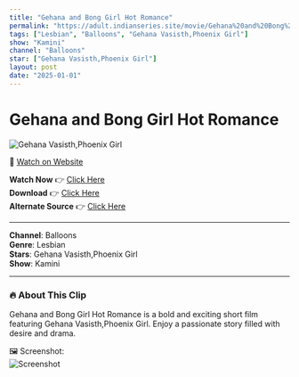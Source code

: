 ```yaml
---
title: "Gehana and Bong Girl Hot Romance"
permalink: "https://adult.indianseries.site/movie/Gehana%20and%20Bong%20Girl%20Hot%20Romance"
tags: ["Lesbian", "Balloons", "Gehana Vasisth,Phoenix Girl"]
show: "Kamini"
channel: "Balloons"
star: ["Gehana Vasisth,Phoenix Girl"]
layout: post
date: "2025-01-01"
---
```


# Gehana and Bong Girl Hot Romance

![Gehana Vasisth,Phoenix Girl](https://shorts.desisins.com/wp-content/uploads/2024/01/Bong-Girl-Gehana-Vasistha-DesiSins.com_.jpg)

🔗 [Watch on Website](https://adult.indianseries.site/movie/Gehana%20and%20Bong%20Girl%20Hot%20Romance)

**Watch Now** 👉 [Click Here](https://adult.indianseries.site/movie/Gehana%20and%20Bong%20Girl%20Hot%20Romance)  
**Download** 👉 [Click Here](https://adult.indianseries.site/movie/Gehana%20and%20Bong%20Girl%20Hot%20Romance)  
**Alternate Source** 👉 [Click Here](https://adult.indianseries.site/movie/Gehana%20and%20Bong%20Girl%20Hot%20Romance)

---

**Channel**: Balloons  
**Genre**: Lesbian  
**Stars**: Gehana Vasisth,Phoenix Girl  
**Show**: Kamini

---

### 🔥 About This Clip

Gehana and Bong Girl Hot Romance is a bold and exciting short film featuring Gehana Vasisth,Phoenix Girl. Enjoy a passionate story filled with desire and drama.
 
🖼️ Screenshot:  
![Screenshot](https://shorts.desisins.com/wp-content/uploads/2024/01/Bong-Girl-Gehana-Vasistha-DesiSins.com_.jpg)
